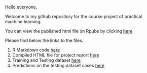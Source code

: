 Hello everyone,

Welcome to my github repository for the course project of practical machine learning.

You can view the published html file on Rpubs by clicking [here]()

Please find below the links to the files.

1. R Markdown code [here](./Project_Report.Rmd)
2. Compiled HTML file for project report [here](./Project_Report.html) 
3. Training and Testing dataset [here](./Data)
4. Predictions on the testing dataset cases [here](./Prediction)
